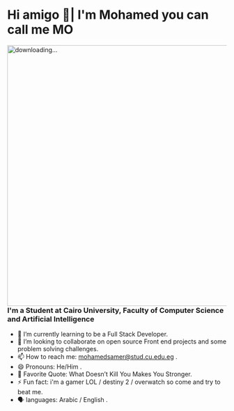 # Hi amigo 👋| I'm Mohamed you can call me MO

 <img align="right" alt="downloading..." src="https://i.pinimg.com/originals/a5/35/60/a53560c8088900e266880f779dacced7.gif" width="1000" height="600" />



### I'm a Student at Cairo University, Faculty of Computer Science and Artificial Intelligence

- 🌱 I’m currently learning to be a Full Stack Developer.
- 👯 I’m looking to collaborate on open source Front end projects and some problem solving challenges.
- 📫 How to reach me: mohamedsamer@stud.cu.edu.eg .
- 😄 Pronouns: He/Him .
- 🔖 Favorite Quote: What Doesn’t Kill You Makes You Stronger.
- ⚡ Fun fact: i'm a gamer LOL / destiny 2 / overwatch so come and try to beat me.
- 🗣️ languages: Arabic / English .
